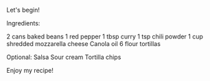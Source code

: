 Let's begin!

Ingredients:

2 cans baked beans
1 red pepper
1 tbsp curry
1 tsp chili powder
1 cup shredded mozzarella cheese
Canola oil
6 flour tortillas

Optional:
Salsa
Sour cream
Tortilla chips

Enjoy my recipe!
